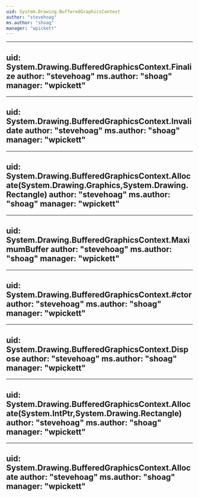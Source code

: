 ```yaml
---
uid: System.Drawing.BufferedGraphicsContext
author: "stevehoag"
ms.author: "shoag"
manager: "wpickett"
---
```


---
uid: System.Drawing.BufferedGraphicsContext.Finalize
author: "stevehoag"
ms.author: "shoag"
manager: "wpickett"
---

---
uid: System.Drawing.BufferedGraphicsContext.Invalidate
author: "stevehoag"
ms.author: "shoag"
manager: "wpickett"
---

---
uid: System.Drawing.BufferedGraphicsContext.Allocate(System.Drawing.Graphics,System.Drawing.Rectangle)
author: "stevehoag"
ms.author: "shoag"
manager: "wpickett"
---

---
uid: System.Drawing.BufferedGraphicsContext.MaximumBuffer
author: "stevehoag"
ms.author: "shoag"
manager: "wpickett"
---

---
uid: System.Drawing.BufferedGraphicsContext.#ctor
author: "stevehoag"
ms.author: "shoag"
manager: "wpickett"
---

---
uid: System.Drawing.BufferedGraphicsContext.Dispose
author: "stevehoag"
ms.author: "shoag"
manager: "wpickett"
---

---
uid: System.Drawing.BufferedGraphicsContext.Allocate(System.IntPtr,System.Drawing.Rectangle)
author: "stevehoag"
ms.author: "shoag"
manager: "wpickett"
---

---
uid: System.Drawing.BufferedGraphicsContext.Allocate
author: "stevehoag"
ms.author: "shoag"
manager: "wpickett"
---
